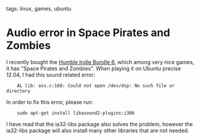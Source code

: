 tags: linux, games, ubuntu

# Audio error in Space Pirates and Zombies

I recently bought the [Humble Indie Bundle 6](https://www.humblebundle.com/),
which among very nice games, it has "Space Pirates and Zombies".
When playing it on Ubuntu precise 12.04, I had this sound related error:

        AL lib: oss.c:168: Could not open /dev/dsp: No such file or directory

In order to fix this error, please run:

        sudo apt-get install libasound2-plugins:i386

I have read that the ia32-libs package also solves the problem, however the ia32-libs 
package will also install many other libraries that are not needed.
